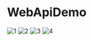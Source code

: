 # WebApiDemo
![1](https://github.com/AbhinavPatel0208/WebApiDemo/assets/71115461/b100bd35-1507-4565-910d-047409aa56ac)
![2](https://github.com/AbhinavPatel0208/WebApiDemo/assets/71115461/dbb37c3d-c695-446a-8a79-98eabdf6826f)
![3](https://github.com/AbhinavPatel0208/WebApiDemo/assets/71115461/76d254c7-135d-4017-8f06-9afe584195e3)
![4](https://github.com/AbhinavPatel0208/WebApiDemo/assets/71115461/ecca90c7-a6ec-4997-95e4-2c797ad430c8)

